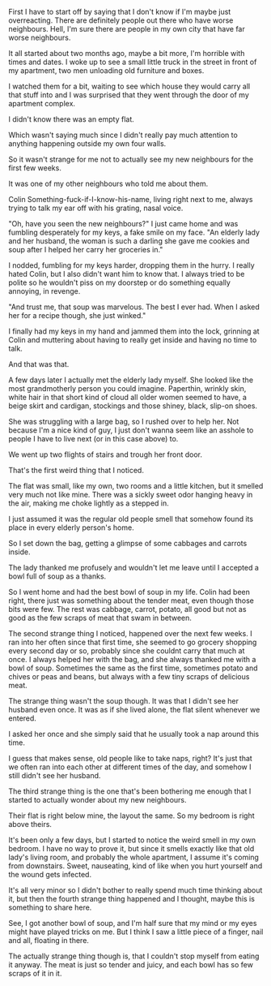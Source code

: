 First I have to start off by saying that I don't know if I'm maybe just overreacting. There are definitely people out there who have worse neighbours. Hell, I'm sure there are people in my own city that have far worse neighbours.


It all started about two months ago, maybe a bit more, I'm horrible with times and dates. I woke up to see a small little truck in the street in front of my apartment, two men unloading old furniture and boxes.

I watched them for a bit, waiting to see which house they would carry all that stuff into and I was surprised that they went through the door of my apartment complex.


I didn't know there was an empty flat.

Which wasn't saying much since I didn't really pay much attention to anything happening outside my own four walls.


So it wasn't strange for me not to actually see my new neighbours for the first few weeks.

It was one of my other neighbours who told me about them.

Colin Something-fuck-if-I-know-his-name, living right next to me, always trying to talk my ear off with his grating, nasal voice.


"Oh, have you seen the new neighbours?" I just came home and was fumbling desperately for my keys, a fake smile on my face. "An elderly lady and her husband, the woman is such a darling she gave me cookies and soup after I helped her carry her groceries in."


I nodded, fumbling for my keys harder, dropping them in the hurry. I really hated Colin, but I also didn't want him to know that. I always tried to be polite so he wouldn't piss on my doorstep or do something equally annoying, in revenge.


"And trust me, that soup was marvelous. The best I ever had. When I asked her for a recipe though, she just winked."


I finally had my keys in my hand and jammed them into the lock, grinning at Colin and muttering about having to really get inside and having no time to talk.


And that was that.


A few days later I actually met the elderly lady myself. She looked like the most grandmotherly person you could imagine. Paperthin, wrinkly skin, white hair in that short kind of cloud all older women seemed to have, a beige skirt and cardigan, stockings and those shiney, black, slip-on shoes.


She was struggling with a large bag, so I rushed over to help her. Not because I'm a nice kind of guy, I just don't wanna seem like an asshole to people I have to live next (or in this case above) to.


We went up two flights of stairs and trough her front door.

That's the first weird thing that I noticed.

The flat was small, like my own, two rooms and a little kitchen, but it smelled very much not like mine. There was a sickly sweet odor hanging heavy in the air, making me choke lightly as a stepped in.


I just assumed it was the regular old people smell that somehow found its place in every elderly person's home.

So I set down the bag, getting a glimpse of some cabbages and carrots inside.

The lady thanked me profusely and wouldn't let me leave until I accepted a bowl full of soup as a thanks.


So I went home and had the best bowl of soup in my life. Colin had been right, there just was something about the tender meat, even though those bits were few. The rest was cabbage, carrot, potato, all good but not as good as the few scraps of meat that swam in between.


The second strange thing I noticed, happened over the next few weeks. I ran into her often since that first time, she seemed to go grocery shopping every second day or so, probably since she couldnt carry that much at once. I always helped her with the bag, and she always thanked me with a bowl of soup. Sometimes the same as the first time, sometimes potato and chives or peas and beans, but always with a few tiny scraps of delicious meat.


The strange thing wasn't the soup though. It was that I didn't see her husband even once. It was as if she lived alone, the flat silent whenever we entered.

I asked her once and she simply said that he usually took a nap around this time.

I guess that makes sense, old people like to take naps, right? It's just that we often ran into each other at different times of the day, and somehow I still didn't see her husband.


The third strange thing is the one that's been bothering me enough that I started to actually wonder about my new neighbours.

Their flat is right below mine, the layout the same. So my bedroom is right above theirs.

It's been only a few days, but I started to notice the weird smell in my own bedroom. I have no way to prove it, but since it smells exactly like that old lady's living room, and probably the whole apartment, I assume it's coming from downstairs. Sweet, nauseating, kind of like when you hurt yourself and the wound gets infected.


It's all very minor so I didn't bother to really spend much time thinking about it, but then the fourth strange thing happened and I thought, maybe this is something to share here.


See, I got another bowl of soup, and I'm half sure that my mind or my eyes might have played tricks on me. But I think I saw a little piece of a finger, nail and all, floating in there.


The actually strange thing though is, that I couldn't stop myself from eating it anyway. The meat is just so tender and juicy, and each bowl has so few scraps of it in it.